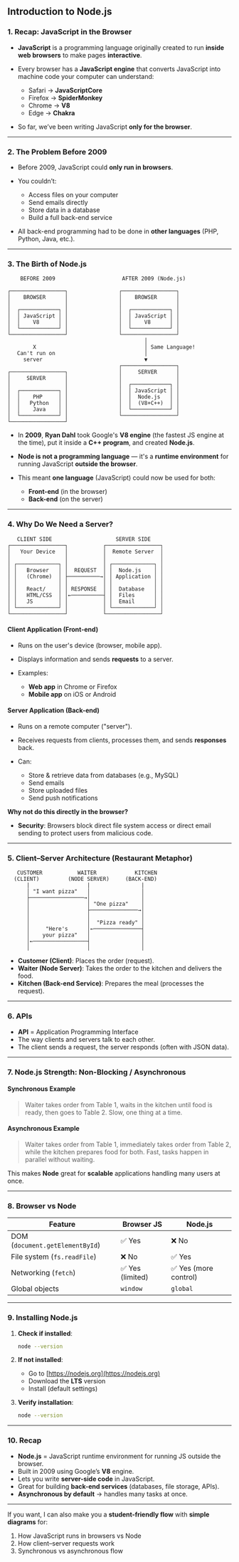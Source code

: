 ## **Introduction to Node.js**

### 1. Recap: JavaScript in the Browser

-   **JavaScript** is a programming language originally created to run **inside web browsers** to make pages **interactive**.
-   Every browser has a **JavaScript engine** that converts JavaScript into machine code your computer can understand:

    -   Safari → **JavaScriptCore**
    -   Firefox → **SpiderMonkey**
    -   Chrome → **V8**
    -   Edge → **Chakra**

-   So far, we’ve been writing JavaScript **only for the browser**.

---

### 2. The Problem Before 2009

-   Before 2009, JavaScript could **only run in browsers**.
-   You couldn’t:

    -   Access files on your computer
    -   Send emails directly
    -   Store data in a database
    -   Build a full back-end service

-   All back-end programming had to be done in **other languages** (PHP, Python, Java, etc.).

---

### 3. The Birth of Node.js

```
    BEFORE 2009                     AFTER 2009 (Node.js)

┌─────────────────┐                ┌─────────────────┐
│    BROWSER      │                │    BROWSER      │
│                 │                │                 │
│  ┌────────────┐ │                │  ┌────────────┐ │
│  │ JavaScript │ │                │  │ JavaScript │ │
│  │    V8      │ │                │  │    V8      │ │
│  └────────────┘ │                │  └────────────┘ │
└─────────────────┘                └─────────────────┘
                                           │
        X                                  │ Same Language!
   Can't run on                            │
     server                                ▼
                                   ┌─────────────────┐
┌─────────────────┐                │     SERVER      │
│     SERVER      │                │                 │
│                 │                │  ┌────────────┐ │
│  ┌────────────┐ │                │  │ JavaScript │ │
│  │    PHP     │ │                │  │  Node.js   │ │
│  │   Python   │ │                │  │  (V8+C++)  │ │
│  │    Java    │ │                │  └────────────┘ │
│  └────────────┘ │                └─────────────────┘
└─────────────────┘
```

-   In **2009**, **Ryan Dahl** took Google's **V8 engine** (the fastest JS engine at the time), put it inside a **C++ program**, and created **Node.js**.
-   **Node is not a programming language** — it's a **runtime environment** for running JavaScript **outside the browser**.
-   This meant **one language** (JavaScript) could now be used for both:

    -   **Front-end** (in the browser)
    -   **Back-end** (on the server)

---

### 4. Why Do We Need a Server?

```
   CLIENT SIDE                    SERVER SIDE
┌─────────────────┐           ┌─────────────────┐
│   Your Device   │           │  Remote Server  │
│                 │           │                 │
│ ┌─────────────┐ │           │ ┌─────────────┐ │
│ │   Browser   │ │  REQUEST  │ │  Node.js    │ │
│ │   (Chrome)  │ ├──────────→│ │ Application │ │
│ │             │ │           │ │             │ │
│ │   React/    │ │ RESPONSE  │ │  Database   │ │
│ │   HTML/CSS  │ │←──────────┤ │  Files      │ │
│ │   JS        │ │           │ │  Email      │ │
│ └─────────────┘ │           │ └─────────────┘ │
└─────────────────┘           └─────────────────┘
```

#### Client Application (Front-end)

-   Runs on the user's device (browser, mobile app).
-   Displays information and sends **requests** to a server.
-   Examples:

    -   **Web app** in Chrome or Firefox
    -   **Mobile app** on iOS or Android

#### Server Application (Back-end)

-   Runs on a remote computer ("server").
-   Receives requests from clients, processes them, and sends **responses** back.
-   Can:

    -   Store & retrieve data from databases (e.g., MySQL)
    -   Send emails
    -   Store uploaded files
    -   Send push notifications

**Why not do this directly in the browser?**

-   **Security**: Browsers block direct file system access or direct email sending to protect users from malicious code.

---

### 5. Client–Server Architecture (Restaurant Metaphor)

```
   CUSTOMER           WAITER            KITCHEN
  (CLIENT)         (NODE SERVER)     (BACK-END)
      |                  |                |
      │ "I want pizza"   │                │
      ├─────────────────→│                │
      │                  │ "One pizza"    │
      │                  ├───────────────→│
      │                  │                │
      │                  │  "Pizza ready" │
      │     "Here's      │←───────────────┤
      │    your pizza"   │                │
      │←─────────────────┤                │
      │                  │                │
```

-   **Customer (Client)**: Places the order (request).
-   **Waiter (Node Server)**: Takes the order to the kitchen and delivers the food.
-   **Kitchen (Back-end Service)**: Prepares the meal (processes the request).

---

### 6. APIs

-   **API** = Application Programming Interface
-   The way clients and servers talk to each other.
-   The client sends a request, the server responds (often with JSON data).

---

### 7. Node.js Strength: Non-Blocking / Asynchronous

#### Synchronous Example

> Waiter takes order from Table 1, waits in the kitchen until food is ready, then goes to Table 2.
> Slow, one thing at a time.

#### Asynchronous Example

> Waiter takes order from Table 1, immediately takes order from Table 2, while the kitchen prepares food for both.
> Fast, tasks happen in parallel without waiting.

This makes **Node** great for **scalable** applications handling many users at once.

---

### 8. Browser vs Node

| Feature                         | Browser JS       | Node.js               |
| ------------------------------- | ---------------- | --------------------- |
| DOM (`document.getElementById`) | ✅ Yes           | ❌ No                 |
| File system (`fs.readFile`)     | ❌ No            | ✅ Yes                |
| Networking (`fetch`)            | ✅ Yes (limited) | ✅ Yes (more control) |
| Global objects                  | `window`         | `global`              |

---

### 9. Installing Node.js

1. **Check if installed**:

    ```bash
    node --version
    ```

2. **If not installed**:

    - Go to [https://nodejs.org](https://nodejs.org)
    - Download the **LTS** version
    - Install (default settings)

3. **Verify installation**:

    ```bash
    node --version
    ```

---

### 10. Recap

-   **Node.js** = JavaScript runtime environment for running JS outside the browser.
-   Built in 2009 using Google’s **V8** engine.
-   Lets you write **server-side code** in JavaScript.
-   Great for building **back-end services** (databases, file storage, APIs).
-   **Asynchronous by default** → handles many tasks at once.

---

If you want, I can also make you a **student-friendly flow** with **simple diagrams** for:

1. How JavaScript runs in browsers vs Node
2. How client–server requests work
3. Synchronous vs asynchronous flow
